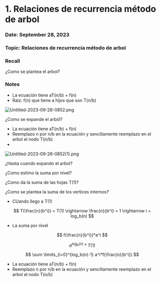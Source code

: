 # 1. Relaciones de recurrencia método de arbol

### Date: September 28, 2023

### Topic: Relaciones de recurrencia método de arbol

### Recall

¿Como se plantea el arbol?

### Notes

- La ecuación tiene aT(n/b) + f(n)
- Raiz: f(n) que tiene a hijos que son T(n/b)

![Untitled-2023-09-28-0852.png](1%20Relaciones%20de%20recurrencia%20me%CC%81todo%20de%20arbol%20753f86daf1374e37b82f52aef18ad21e/Untitled-2023-09-28-0852.png)

¿Como se expande el arból?

- La ecuación tiene aT(n/b) + f(n)
- Reemplazo n por n/b en la ecuación y sencillamente reemplazo en el arbol el nodo T(n/b)
- 

![Untitled-2023-09-28-0852(1).png](1%20Relaciones%20de%20recurrencia%20me%CC%81todo%20de%20arbol%20753f86daf1374e37b82f52aef18ad21e/Untitled-2023-09-28-0852(1).png)

¿Hasta cuando expando el arbol?

¿Como estimo la suma por nivel?

¿Como da la suma de las hojas T(1)?

¿Como se plantea la suma de los vertices internos?

- CUando llego a T(1)

$$
T(\frac{n}{b^i}) = T(1) \rightarrow 
\frac{n}{b^i} = 1 \rightarrow i = log_b(n)
$$

- La suma por nivel

$$
f(\frac{n}{b^i})*a^i
$$

$$
a^{log_b(n)}*T(1)
$$

$$
\sum \limits_{i=0}^{log_b(n)-1} a^i*f(\frac{n}{b^i})
$$

- La ecuación tiene aT(n/b) + f(n)
- Reemplazo n por n/b en la ecuación y sencillamente reemplazo en el arbol el nodo T(n/b)